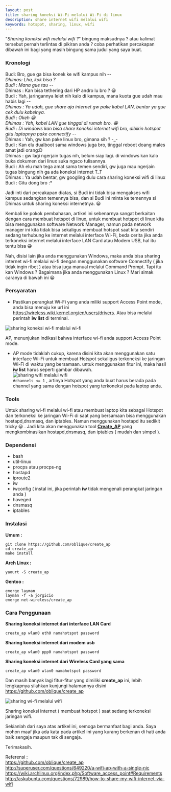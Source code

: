 ```yaml
---
layout: post
title: sharing koneksi Wi-Fi melalui Wi-Fi di linux
description: share internet wifi melalui wifi
keywords: hotspot, sharing, linux, wifi
---
```


"*Sharing koneksi wifi melalui wifi ?*" bingung maksudnya ? atau kalimat tersebut pernah terlintas di pikiran anda ? coba perhatikan percakapan dibawah ini bagi yang masih bingung sama judul yang saya buat.

### Kronologi

Budi: Bro, gue ga bisa konek ke wifi kampus nih -_-  
Dhimas: Lha, kok bisa ?  
Budi : Mana gue tau -_-  
Dhimas : Kan bisa tethering dari HP andro lu bro ? 😀  
Budi : Yah, jaringannya lelet nih kalo di kampus, mana kuota gue udah mau habis lagi -_-  
Dhimas : Ya udah, gue share aja internet gw pake kabel LAN, bentar ya gue cek dulu kabelnya.  
Budi : Okeh 😀  
Dhimas : Yah, kabel LAN gue tinggal di rumah bro. 😀  
Budi : Di windows kan bisa share koneksi internet wifi bro, dibikin hotspot gitu laptopnya pake connectify -_-  
Dhimas : Yah, gw kan pake linux bro, gimana sih ? -_-  
Budi : Kan elu dualboot sama windows juga bro, tinggal reboot doang males amat jadi orang:D  
Dhimas : gw lagi ngerjain tugas nih, belum siap lagi. di windows kan kalo buka dokumen dari linux suka ngaco tulisannya.  
Budi : Ah elu mah tega amat sama temen sendiri, gw juga mau ngerjain tugas bingung nih ga ada koneksi internet T_T  
Dhimas : Ya udah bentar, gw googling dulu cara sharing koneksi wifi di linux  
Budi : Gitu dong bro :*

Jadi inti dari percakapan diatas, si Budi ini tidak bisa mengakses wifi kampus sedangkan temennya bisa, dan si Budi ini minta ke temennya si Dhimas untuk sharing koneksi internetnya. 😀

Kembali ke pokok pembahasan, artikel ini sebenarnya sangat berkaitan dengan cara membuat hotspot di linux, untuk membuat hotspot di linux kita bisa menggunakan software Network Manager, namun pada network manager ini kita tidak bisa sekaligus membuat hotspot saat kita sendiri sedang terhubung ke internet melalui interface Wi-Fi, beda cerita jika anda terkoneksi internet melalui interface LAN Card atau Modem USB, hal itu tentu bisa 😀

Nah, disisi lain jika anda menggunakan Windows, maka anda bisa sharing internet wi-fi melalui wi-fi dengan menggunakan software Connectify ( jika tidak ingin ribet ) atau bisa juga manual melalui Command Prompt. Tapi itu kan Windows ? Bagaimana jika anda menggunakan Linux ? Mari simak caranya di bawah ini 😀

### Persyaratan

* Pastikan perangkat Wi-Fi yang anda miliki support Access Point mode, anda bisa menuju ke url ini https://wireless.wiki.kernel.org/en/users/drivers. Atau bisa melalui perintah **iw list** di terminal.

![sharing koneksi wi-fi melalui wi-fi][1]

AP, menunjukan indikasi bahwa interface wi-fi anda support Access Point mode.

* AP mode tidaklah cukup, karena disini kita akan menggunakan satu interface Wi-Fi untuk membuat Hotspot sekaligus terkoneksi ke jaringan Wi-Fi di waktu yang bersamaan. untuk menggunakan fitur ini, maka hasil **iw list** harus seperti gambar dibawah.  
![sharing wifi melalui wifi][2]  
`#channels <= 1` , artinya Hotspot yang anda buat harus berada pada channel yang sama dengan hotspot yang terkoneksi pada laptop anda.

### Tools

Untuk sharing wi-fi melalui wi-fi atau membuat laptop kita sebagai Hotspot dan terkoneksi ke jaringan Wi-Fi di saat yang bersamaan bisa menggunakan hostapd,dnsmasq, dan iptables. Namun menggunakan hostapd itu sedikit tricky 😀 . Jadi kita akan menggunakan tool **[Create_AP][3]** yang mengkombinasikan hostapd,dnsmasq, dan iptables ( mudah dan simpel ).

### Dependensi

* bash
* util-linux
* procps atau procps-ng
* hostapd
* iproute2
* iw
* iwconfig ( instal ini, jika perintah **iw** tidak mengenali perangkat jaringan anda )
* haveged
* dnsmasq
* iptables

### Instalasi

**Umum :**

    git clone https://github.com/oblique/create_ap 
    cd create_ap 
    make install

**Arch Linux :**

    yaourt -S create_ap

**Gentoo :**

    emerge layman
    layman -f -a jorgicio
    emerge net-wireless/create_ap

### Cara Penggunaan

**Sharing koneksi internet dari interface LAN Card**

    create_ap wlan0 eth0 namahotspot password

**Sharing koneksi internet dari modem usb**

    create_ap wlan0 ppp0 namahotspot password

**Sharing koneksi internet dari Wireless Card yang sama**

    create_ap wlan0 wlan0 namahotspot password

Dan masih banyak lagi fitur-fitur yang dimiliki **create_ap** ini, lebih lengkapnya silahkan kunjungi halamannya disini https://github.com/oblique/create_ap

![sharing wi-fi melalui wifi][4]

Sharing koneksi internet ( membuat hotspot ) saat sedang terkoneksi jaringan wifi.

Sekianlah dari saya atas artikel ini, semoga bermanfaat bagi anda. Saya mohon maaf jika ada kata pada artikel ini yang kurang berkenan di hati anda baik sengaja maupun tak di sengaja.

Terimakasih.

Referensi :  
https://github.com/oblique/create_ap  
http://superuser.com/questions/649220/a-wifi-ap-with-a-single-nic  
https://wiki.archlinux.org/index.php/Software_access_point#Requirements  
http://askubuntu.com/questions/72989/how-to-share-my-wifi-internet-via-wifi

[1]: http://www.kawainaaa.com/wp-content/uploads/2015/09/Screenshot_2015-09-09_01-08-11.png
[2]: http://www.kawainaaa.com/wp-content/uploads/2015/09/Screenshot_2015-09-09_01-17-50.png
[3]: https://github.com/oblique/create_ap
[4]: http://www.kawainaaa.com/wp-content/uploads/2015/09/Screenshot_2015-09-09_01-17-20-300x121.png